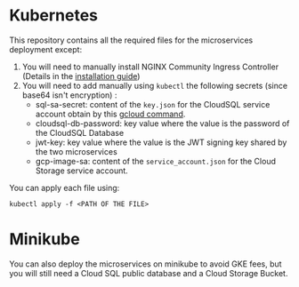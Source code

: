 # Kubernetes

This repository contains all the required files for the microservices deployment except:
1. You will need to manually install NGINX Community Ingress Controller (Details in the [installation guide](https://kubernetes.github.io/ingress-nginx/deploy/))
2. You will need to add manually using `kubectl` the following secrets (since base64 isn't encryption) :
   * sql-sa-secret: content of the `key.json` for the CloudSQL service account obtain by this [gcloud command](https://cloud.google.com/sql/docs/mysql/connect-kubernetes-engine#service_account_key_file).
   * cloudsql-db-password: key value where the value is the password of the CloudSQL Database
   * jwt-key: key value where the value is the JWT signing key shared by the two microservices
   * gcp-image-sa: content of the `service_account.json` for the Cloud Storage service account.

You can apply each file using:
````
kubectl apply -f <PATH OF THE FILE>
````

# Minikube

You can also deploy the microservices on minikube to avoid GKE fees, but you will still need a Cloud SQL public database and a Cloud Storage Bucket.
